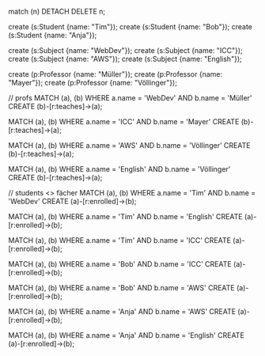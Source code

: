 match (n) DETACH DELETE n;

create (s:Student {name: "Tim"});
create (s:Student {name: "Bob"});
create (s:Student {name: "Anja"});

create (s:Subject {name: "WebDev"});
create (s:Subject {name: "ICC"});
create (s:Subject {name: "AWS"});
create (s:Subject {name: "English"});

create (p:Professor {name: "Müller"});
create (p:Professor {name: "Mayer"});
create (p:Professor {name: "Völlinger"});

// profs
MATCH (a), (b)
WHERE a.name = 'WebDev' AND b.name = 'Müller'
CREATE (b)-[r:teaches]->(a);

MATCH (a), (b)
WHERE a.name = 'ICC' AND b.name = 'Mayer'
CREATE (b)-[r:teaches]->(a);

MATCH (a), (b)
WHERE a.name = 'AWS' AND b.name = 'Völlinger'
CREATE (b)-[r:teaches]->(a);

MATCH (a), (b)
WHERE a.name = 'English' AND b.name = 'Völlinger'
CREATE (b)-[r:teaches]->(a);

// students <> fächer
MATCH (a), (b)
WHERE a.name = 'Tim' AND b.name = 'WebDev'
CREATE (a)-[r:enrolled]->(b);

MATCH (a), (b)
WHERE a.name = 'Tim' AND b.name = 'English'
CREATE (a)-[r:enrolled]->(b);

MATCH (a), (b)
WHERE a.name = 'Tim' AND b.name = 'ICC'
CREATE (a)-[r:enrolled]->(b);

MATCH (a), (b)
WHERE a.name = 'Bob' AND b.name = 'ICC'
CREATE (a)-[r:enrolled]->(b);

MATCH (a), (b)
WHERE a.name = 'Bob' AND b.name = 'AWS'
CREATE (a)-[r:enrolled]->(b);

MATCH (a), (b)
WHERE a.name = 'Anja' AND b.name = 'AWS'
CREATE (a)-[r:enrolled]->(b);

MATCH (a), (b)
WHERE a.name = 'Anja' AND b.name = 'English'
CREATE (a)-[r:enrolled]->(b);
